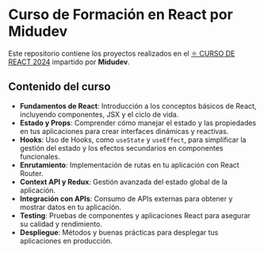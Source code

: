 # Curso de Formación en React por Midudev

Este repositorio contiene los proyectos realizados en el [⚛️ CURSO DE REACT 2024](https://www.youtube.com/playlist?list=PLUofhDIg_38q4D0xNWp7FEHOTcZhjWJ29) impartido por **Midudev**.

## Contenido del curso

- **Fundamentos de React**: Introducción a los conceptos básicos de React, incluyendo componentes, JSX y el ciclo de vida.
- **Estado y Props**: Comprender cómo manejar el estado y las propiedades en tus aplicaciones para crear interfaces dinámicas y reactivas.
- **Hooks**: Uso de Hooks, como `useState` y `useEffect`, para simplificar la gestión del estado y los efectos secundarios en componentes funcionales.
- **Enrutamiento**: Implementación de rutas en tu aplicación con React Router.
- **Context API y Redux**: Gestión avanzada del estado global de la aplicación.
- **Integración con APIs**: Consumo de APIs externas para obtener y mostrar datos en tu aplicación.
- **Testing**: Pruebas de componentes y aplicaciones React para asegurar su calidad y rendimiento.
- **Despliegue**: Métodos y buenas prácticas para desplegar tus aplicaciones en producción.

 

